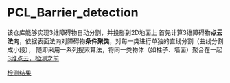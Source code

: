 # PCL_Barrier_detection
该仓库能够实现3维障碍物自动分割，并投影到2D地面上
首先计算3维障碍物**点云法向**，依据表面法向对障碍物**条件聚类**，对每一类进行单独的直线分割（曲线分割成小段），
随即采用一系列搜索算法，将同一类物体（如柱子、墙面）聚合在一起
[3维点云，检测之前](https://user-images.githubusercontent.com/67543522/121194620-7c8f7b80-c8a1-11eb-9ad7-7f40bd49579a.png)

[检测结果](https://user-images.githubusercontent.com/67543522/121194261-2c181e00-c8a1-11eb-8a7c-f9b063d3b5f4.png)
